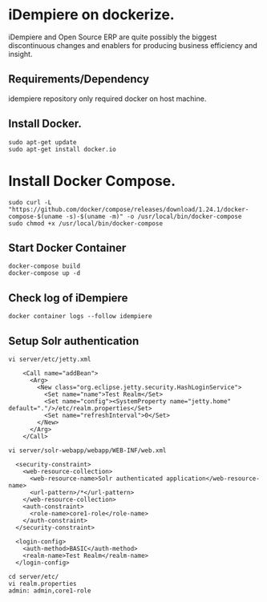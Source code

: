 iDempiere on dockerize.
=========
iDempiere and Open Source ERP are quite possibly the biggest discontinuous changes and enablers for producing business efficiency and insight.

Requirements/Dependency
------------
idempiere repository only required docker on host machine.

  ## Install Docker.
  ```
  sudo apt-get update
  sudo apt-get install docker.io
  ```

  # Install Docker Compose.
  ```
  sudo curl -L "https://github.com/docker/compose/releases/download/1.24.1/docker-compose-$(uname -s)-$(uname -m)" -o /usr/local/bin/docker-compose
  sudo chmod +x /usr/local/bin/docker-compose
  ```

Start Docker Container
----------------------
```
docker-compose build
docker-compose up -d
```

Check log of iDempiere
----------------------
```
docker container logs --follow idempiere
```

Setup Solr authentication
-------------------------

```
vi server/etc/jetty.xml

    <Call name="addBean">
      <Arg>
        <New class="org.eclipse.jetty.security.HashLoginService">
          <Set name="name">Test Realm</Set>
          <Set name="config"><SystemProperty name="jetty.home" default="."/>/etc/realm.properties</Set>
          <Set name="refreshInterval">0</Set>
        </New>
      </Arg>
    </Call>

vi server/solr-webapp/webapp/WEB-INF/web.xml

  <security-constraint>
    <web-resource-collection>
      <web-resource-name>Solr authenticated application</web-resource-name>
      <url-pattern>/*</url-pattern>
    </web-resource-collection>
    <auth-constraint>
      <role-name>core1-role</role-name>
    </auth-constraint>
  </security-constraint>

  <login-config>
    <auth-method>BASIC</auth-method>
    <realm-name>Test Realm</realm-name>
  </login-config>

cd server/etc/
vi realm.properties
admin: admin,core1-role
```